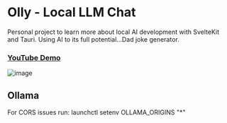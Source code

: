 # Olly - Local LLM Chat

Personal project to learn  more about local AI development with SvelteKit and Tauri. Using AI to its full potential...Dad joke generator.

### [YouTube Demo](https://youtu.be/j8HyOpyCduw)

![image](/static/Olly.gif)

## Ollama
For CORS issues run: launchctl setenv OLLAMA_ORIGINS "*"
